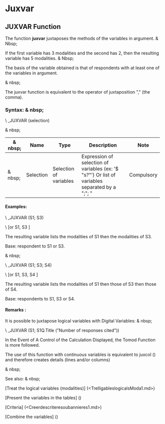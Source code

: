 # Juxvar

## JUXVAR Function

The function **juxvar** juxtaposes the methods of the variables in argument. & Nbsp;

If the first variable has 3 modalities and the second has 2, then the resulting variable has 5 modalities. & Nbsp;

The basis of the variable obtained is that of respondents with at least one of the variables in argument.

& nbsp;

The juxvar function is equivalent to the operator of juxtaposition "," (the comma).

### Syntax: & nbsp;

\ _JUXVAR (selection)

& nbsp;

|& nbsp;|**Name** |**Type** |**Description** |**Note** |
|--- |--- |--- |--- |--- |
|& nbsp;|Selection |Selection of variables |Expression of selection of variables (ex: '$ "s?"') Or list of variables separated by a ";"; "|Compulsory |


#### Examples:

\ _JUXVAR (S1; S3)

\ [or S1, S3 \]

The resulting variable lists the modalities of S1 then the modalities of S3.

Base: respondent to S1 or S3.

& nbsp;

\ _JUXVAR (S1; S3; S4)

\ [or S1, S3, S4 \]

The resulting variable lists the modalities of S1 then those of S3 then those of S4.

Base: respondents to S1, S3 or S4.

#### Remarks :

It is possible to juxtapose logical variables with Digital Variables: & nbsp;

\ _JUXVAR (S1; S1Q.Title ("Number of responses cited"))

In the Event of A Control of the Calculation Displayed, the Tomod Function is more followed.

The use of this function with continuous variables is equivalent to juxcol () and therefore creates details (lines and/or columns)

& nbsp;

See also: & nbsp;

[Treat the logical variables (modalities)] (<TrelligableslogicalsModa1.md>)

[Present the variables in the tables] (<PertERDERLESVARIABLE WHILESTAB1.MD>)

[Criteria] (<Creerdescriteresoubannieres1.md>)

[Combine the variables] (<combine thevariables1.md>)